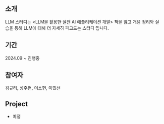 ## 소개
LLM 스터디는 <LLM을 활용한 실전 AI 애플리케이션 개발> 책을 읽고 개념 정리와 실습을 통해 LLM에 대해 더 자세히 파고드는 스터디 입니다.

## 기간
2024.09 ~ 진행중

## 참여자
김규리, 성주현, 이소헌, 이민선

## Project
- 미정
